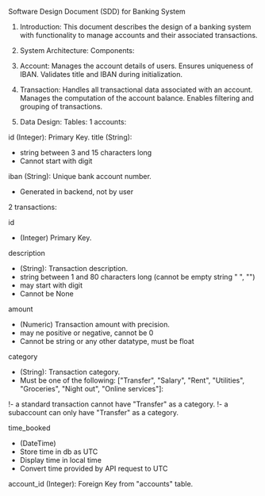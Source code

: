 Software Design Document (SDD) for Banking System
1. Introduction:
This document describes the design of a banking system with functionality to manage accounts and their associated transactions.

2. System Architecture:
Components:
1. Account:
Manages the account details of users.
Ensures uniqueness of IBAN.
Validates title and IBAN during initialization.
2. Transaction:
Handles all transactional data associated with an account.
Manages the computation of the account balance.
Enables filtering and grouping of transactions.

3. Data Design:
Tables:
1 accounts:

id (Integer): Primary Key.
title (String):
- string between 3 and 15 characters long
- Cannot start with digit

iban (String): Unique bank account number.
- Generated in backend, not by user


2 transactions:

id
- (Integer) Primary Key.

description
- (String): Transaction description.
- string between 1 and 80 characters long (cannot be empty string " ", "")
- may start with digit
- Cannot be None


amount
- (Numeric) Transaction amount with precision.
- may ne positive or negative, cannot be 0
- Cannot be string or any other datatype, must be float


category
- (String): Transaction category.
- Must be one of the following: ["Transfer", "Salary", "Rent", "Utilities", "Groceries", "Night out", "Online services"]:

!- a standard transaction cannot have "Transfer" as a category.
!- a subaccount can only have "Transfer" as a category.


time_booked
- (DateTime)
- Store time in db as UTC
- Display time in local time
- Convert time provided by API request to UTC



account_id (Integer): Foreign Key from "accounts" table.
